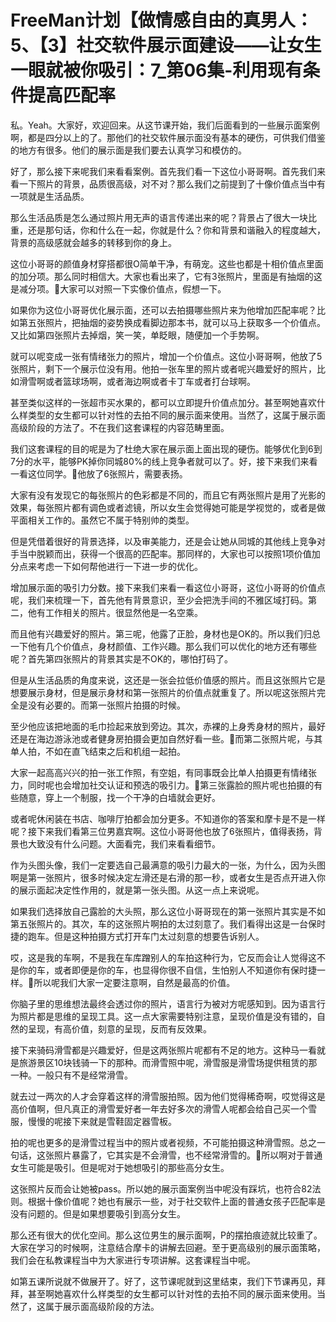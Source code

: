 # FreeMan计划【做情感自由的真男人：5、【3】社交软件展示面建设——让女生一眼就被你吸引：7_第06集-利用现有条件提高匹配率

私。Yeah。大家好，欢迎回来。从这节课开始，我们后面看到的一些展示面案例啊，都是四分以上的了。那他们的社交软件展示面没有基本的硬伤，可供我们借鉴的地方有很多。他们的展示面是我们要去认真学习和模仿的。

好了，那么接下来呢我们来看看案例。首先我们看一下这位小哥哥啊。首先我们来看一下照片的背景，品质很高级，对不对？那么我们之前提到了十像价值点当中有一项就是生活品质。

那么生活品质是怎么通过照片用无声的语言传递出来的呢？背景占了很大一块比重，还是那句话，你和什么在一起，你就是什么？你和背景和谐融入的程度越大，背景的高级感就会越多的转移到你的身上。

这位小哥哥的颜值身材穿搭都很O简单干净，有萌宠。这些也都是十相价值点里面的加分项。那么同时相信大。大家也看出来了，它有3张照片，里面是有抽烟的这是减分项。🎼大家可以对照一下实像价值点，假想一下。

如果你为这位小哥哥优化展示面，还可以去拍摄哪些照片来为他增加匹配率呢？比如第五张照片，把抽烟的姿势换成看脚边那本书，就可以马上获取多一个价值点。又比如第四张照片去掉烟，笑一笑，单眨眼，随便加一个手势啊。

就可以呢变成一张有情绪张力的照片，增加一个价值点。这位小哥哥啊，他放了5张照片，剩下一个展示位没有用。他拍一张车里的照片或者呢兴趣爱好的照片，比如滑雪啊或者篮球场啊，或者海边啊或者卡丁车或者打台球啊。

甚至类似这样的一张超市买水果的，都可以立即提升价值点加分。甚至啊她喜欢什么样类型的女生都可以针对性的去拍不同的展示面来使用。当然了，这属于展示面高级阶段的方法了。不在我们这套课程的内容范畴里面。

我们这套课程的目的呢是为了杜绝大家在展示面上面出现的硬伤。能够优化到6到7分的水平，能够PK掉你同城80%的线上竞争者就可以了。好，接下来我们来看一看这位同学。🎼他放了6张照片，需要表扬。

大家有没有发现它的每张照片的色彩都是不同的，而且它有两张照片是用了光影的效果，每张照片都有调色或者滤镜，所以女生会觉得她可能是学视觉的，或者是做平面相关工作的。虽然它不属于特别帅的类型。

但是凭借着很好的背景选择，以及审美能力，还是会让她从同城的其他线上竞争对手当中脱颖而出，获得一个很高的匹配率。那同样的，大家也可以按照1项价值加分点来考虑一下如何帮他进行一下进一步的优化。

增加展示面的吸引力分数。接下来我们来看一看这位小哥哥，这位小哥哥的价值点呢，我们来梳理一下，首先他有背景意识，至少会把洗手间的不雅区域打码。第二，他有工作相关的照片。很显然他是一名空乘。

而且他有兴趣爱好的照片。第三呢，他露了正脸，身材也是OK的。所以我们归总一下他有几个价值点，身材颜值、工作兴趣。那么我们可以优化的地方还有哪些呢？首先第四张照片的背景其实是不OK的，哪怕打码了。

但是从生活品质的角度来说，这还是一张会拉低价值感的照片。而且这张照片它是想要展示身材，但是展示身材和第一张照片的价值点就重复了。所以呢这张照片完全是没有必要的。而第一张照片拍摄的时候。

至少他应该把地面的毛巾捡起来放到旁边。其次，赤裸的上身秀身材的照片，最好还是在海边游泳池或者健身房拍摄会更加自然好看一些。🎼而第二张照片呢，与其单人拍，不如在直飞结束之后和机组一起拍。

大家一起高高兴兴的拍一张工作照，有空姐，有同事既会比单人拍摄更有情绪张力，同时呢也会增加社交认证和预选的吸引力。🎼第三张露脸的照片呢也拍摄的有些随意，穿上一个制服，找一个干净的白墙就会更好。

或者呢休闲装在书店、咖啡厅拍都会加分更多。不知道你的答案和摩卡是不是一样呢？接下来我们看第三位男嘉宾啊。这位小哥哥他也放了6张照片，值得表扬，背景也大致没有什么问题。大面看完，我们来看看细节。

作为头图头像，我们一定要选自己最满意的吸引力最大的一张，为什么，因为头图啊是第一张照片，很多时候决定左滑还是右滑的那一秒，或者女生是否点开进入你的展示面起决定性作用的，就是第一张头图。从这一点上来说呢。

如果我们选择放自己露脸的大头照，那么这位小哥哥现在的第一张照片其实是不如第五张照片的。其次，车的这张照片啊拍的太过刻意了。我们看得出这是一台保时捷的跑车。但是这种拍摄方式打开车门太过刻意的想要告诉别人。

哎，这是我的车啊，不是我在车库蹭别人的车拍这种行为，它反而会让人觉得这不是你的车，或者即便是你的车，也显得你很不自信，生怕别人不知道你有保时捷一样。🎼所以呢我们大家一定要注意啊，自然是最高的价值。

你脑子里的思维想法最终会透过你的照片，语言行为被对方呢感知到。因为语言行为照片都是思维的呈现工具。这一点大家需要特别注意，呈现价值是没有错的，自然的呈现，有高价值，刻意的呈现，反而有反效果。

接下来骑码滑雪都是兴趣爱好，但是这两张照片呢都有不足的地方。这种马一看就是旅游景区10块钱骑一下的那种。而滑雪照中呢，滑雪服是滑雪场提供租赁的那一种。一般只有不是经常滑雪。

就去过一两次的人才会穿着这样的滑雪服拍照。因为他们觉得稀奇啊，哎觉得这是高价值啊，但凡真正的滑雪爱好者一年去好多次的滑雪人呢都会给自己买一个雪服，慢慢的呢接下来就是雪鞋固定器雪板。

拍的呢也更多的是滑雪过程当中的照片或者视频，不可能拍摄这种滑雪照。总之一句话，这张照片暴露了，它其实是不会滑雪，也不经常滑雪的。🎼所以啊对于普通女生可能是吸引。但是呢对于她想吸引的那些高分女生。

这张照片反而会让她被pass。所以她的展示面案例当中呢没有踩坑，也符合82法则。根据十像价值呢？她也有展示一些，对于社交软件上面的普通女孩子匹配率是没有问题的。但是如果想要吸引到高分女生。

那么还有很大的优化空间。那么这位男生的展示面啊，P的摆拍痕迹就比较重了。大家在学习的时候啊，注意结合摩卡的讲解去回避。至于更高级别的展示面策略，我们会在私教课程当中为大家进行专项讲解。这套课程当中呢。

如第五课所说就不做展开了。好了，这节课呢就到这里结束，我们下节课再见，拜拜，甚至啊她喜欢什么样类型的女生都可以针对性的去拍不同的展示面来使用。当然了，这属于展示面高级阶段的方法。


